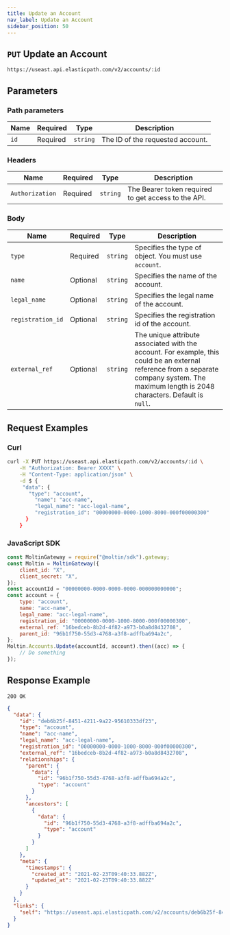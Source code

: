 ```yaml
---
title: Update an Account
nav_label: Update an Account
sidebar_position: 50
---
```


## `PUT` Update an Account

```http
https://useast.api.elasticpath.com/v2/accounts/:id
```

## Parameters

### Path parameters

| Name | Required | Type     | Description                      |
|------|----------|----------|----------------------------------|
| `id` | Required | `string` | The ID of the requested account. |

### Headers

| Name            | Required | Type     | Description                                         |
|-----------------|----------|----------|-----------------------------------------------------|
| `Authorization` | Required | `string` | The Bearer token required to get access to the API. |

### Body

| Name              | Required | Type     | Description                                                                                                                                                                                  |
|-------------------|----------|----------|----------------------------------------------------------------------------------------------------------------------------------------------------------------------------------------------|
| `type`            | Required | `string` | Specifies the type of object. You must use `account`.                                                                                                                                        |
| `name`            | Optional | `string` | Specifies the name of the account.                                                                                                                                                           |
| `legal_name`      | Optional | `string` | Specifies the legal name of the account.                                                                                                                                                     |
| `registration_id` | Optional | `string` | Specifies the registration id of the account.                                                                                                                                                |
| `external_ref`    | Optional | `string` | The unique attribute associated with the account. For example, this could be an external reference from a separate company system. The maximum length is 2048 characters. Default is `null`. |

## Request Examples

### Curl

```bash
curl -X PUT https://useast.api.elasticpath.com/v2/accounts/:id \
    -H "Authorization: Bearer XXXX" \
    -H "Content-Type: application/json" \
    -d $ {
     "data": {
       "type": "account",
         "name": "acc-name",
         "legal_name": "acc-legal-name",
         "registration_id": "00000000-0000-1000-8000-000f00000300"
      }
    }
```

### JavaScript SDK

```javascript
const MoltinGateway = require("@moltin/sdk").gateway;
const Moltin = MoltinGateway({
    client_id: "X",
    client_secret: "X",
});
const accountId = "00000000-0000-0000-0000-000000000000";
const account = {
    type: "account",
    name: "acc-name",
    legal_name: "acc-legal-name",
    registration_id: "00000000-0000-1000-8000-000f00000300",
    external_ref: "16bedceb-8b2d-4f82-a973-b0a8d8432708",
    parent_id: "96b1f750-55d3-4768-a3f8-adffba694a2c",
};
Moltin.Accounts.Update(accountId, account).then((acc) => {
    // Do something
});
```

## Response Example

`200 OK`

```json
{
  "data": {
    "id": "deb6b25f-8451-4211-9a22-95610333df23",
    "type": "account",
    "name": "acc-name",
    "legal_name": "acc-legal-name",
    "registration_id": "00000000-0000-1000-8000-000f00000300",
    "external_ref": "16bedceb-8b2d-4f82-a973-b0a8d8432708",
    "relationships": {
      "parent": {
        "data": {
          "id": "96b1f750-55d3-4768-a3f8-adffba694a2c",
          "type": "account"
        }
      },
      "ancestors": [
        {
          "data": {
            "id": "96b1f750-55d3-4768-a3f8-adffba694a2c",
            "type": "account"
          }
        }
      ]
    },
    "meta": {
      "timestamps": {
        "created_at": "2021-02-23T09:40:33.882Z",
        "updated_at": "2021-02-23T09:40:33.882Z"
      }
    }
  },
  "links": {
    "self": "https://useast.api.elasticpath.com/v2/accounts/deb6b25f-8451-4211-9a22-95610333df23"
  }
}
```
